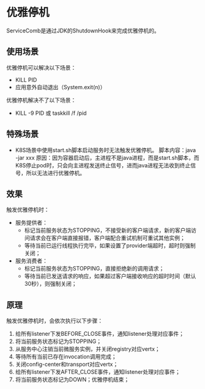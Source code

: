 # 优雅停机
ServiceComb是通过JDK的ShutdownHook来完成优雅停机的。

## 使用场景

优雅停机可以解决以下场景：
* KILL PID
* 应用意外自动退出（System.exit(n)）

优雅停机解决不了以下场景：
* KILL -9 PID 或 taskkill /f /pid

## 特殊场景

* K8S场景中使用start.sh脚本启动服务时无法触发优雅停机。
  脚本内容：java -jar xxx
  原因：因为容器启动后，主进程不是java进程，而是start.sh脚本，而K8S停止pod时，只会向主进程发送终止信号，进而java进程无法收到终止信号，所以无法进行优雅停机。

## 效果
触发优雅停机时：
* 服务提供者：
  * 标记当前服务状态为STOPPING，不接受新的客户端请求，新的客户端访问请求会在客户端直接报错，客户端配合重试机制可重试其他实例；
  * 等待当前已运行线程执行完毕，如果设置了provider端超时，超时则强制关闭；
* 服务消费者：
  * 标记当前服务状态为STOPPING，直接拒绝新的调用请求；
  * 等待当前已发送请求的响应，如果超过客户端接收响应的超时时间（默认30秒），则强制关闭；

## 原理
触发优雅停机时，会依次执行以下步骤：
1. 给所有listener下发BEFORE_CLOSE事件，通知listener处理对应事件；
2. 将当前服务状态标记为STOPPING；
3. 从服务中心注销当前微服务实例，并关闭registry对应vertx；
4. 等待所有当前已存在invocation调用完成；
5. 关闭config-center和transport对应vertx；
6. 给所有listener下发AFTER_CLOSE事件，通知listener处理对应事件；
7. 将当前服务状态标记为DOWN；优雅停机结束；
